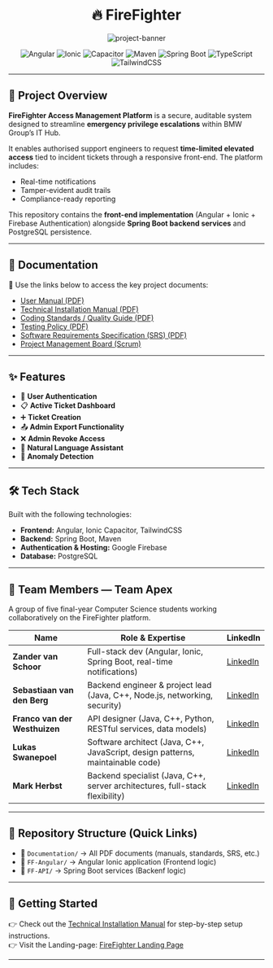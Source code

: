 <h1 align="center">🔥 FireFighter</h1>

<p align="center">
  <img src="https://socialify.git.ci/COS301-SE-2025/Fire-Fighter/image?font=Inter&issues=1&name=1&pattern=Circuit+Board&pulls=1&stargazers=1&theme=Auto" alt="project-banner">
</p>

<p align="center">
  <img src="https://img.shields.io/badge/Angular-DD0031?logo=angular&logoColor=white" alt="Angular">
  <img src="https://img.shields.io/badge/Ionic-3880FF?logo=ionic&logoColor=white" alt="Ionic">
  <img src="https://img.shields.io/badge/Capacitor-000000?logo=capacitor&logoColor=white" alt="Capacitor">
  <img src="https://img.shields.io/badge/Maven-C71A36?logo=apache-maven&logoColor=white" alt="Maven">
  <img src="https://img.shields.io/badge/Spring_Boot-6DB33F?logo=springboot&logoColor=white" alt="Spring Boot">
  <img src="https://img.shields.io/badge/TypeScript-3178C6?logo=typescript&logoColor=white" alt="TypeScript">
  <img src="https://img.shields.io/badge/Tailwind_CSS-06B6D4?logo=tailwind-css&logoColor=white" alt="TailwindCSS">
</p>

---

## 📖 Project Overview
**FireFighter Access Management Platform** is a secure, auditable system designed to streamline **emergency privilege escalations** within BMW Group’s IT Hub.  

It enables authorised support engineers to request **time-limited elevated access** tied to incident tickets through a responsive front-end. The platform includes:
- Real-time notifications  
- Tamper-evident audit trails  
- Compliance-ready reporting  

This repository contains the **front-end implementation** (Angular + Ionic + Firebase Authentication) alongside **Spring Boot backend services** and PostgreSQL persistence.

---

## 📃 Documentation
🔗 Use the links below to access the key project documents:

- [User Manual (PDF)](Documentation/FireFighter%20User%20Manual%20v3.pdf)  
- [Technical Installation Manual (PDF)](Documentation/FireFighter%20-%20Technical%20Installation%20Manual%20v1.pdf)  
- [Coding Standards / Quality Guide (PDF)](Documentation/FireFighter%20Coding%20Standards%20v3.pdf)  
- [Testing Policy (PDF)](Documentation/FireFighter%20Testing%20Policy%20v1.pdf)
- [Software Requirements Specification (SRS) (PDF)](Documentation/FireFighter%20-%20Software%20Requirements%20Specification.pdf)  
- [Project Management Board (Scrum)](https://github.com/orgs/COS301-SE-2025/projects/107)  

---

## ✨ Features
- 🔐 **User Authentication**  
- 📋 **Active Ticket Dashboard**  
- ➕ **Ticket Creation**  
- 📤 **Admin Export Functionality**  
- ❌ **Admin Revoke Access**  
- 💬 **Natural Language Assistant**  
- 🚨 **Anomaly Detection**  

---

## 🛠️ Tech Stack
Built with the following technologies:

- **Frontend:** Angular, Ionic Capacitor, TailwindCSS  
- **Backend:** Spring Boot, Maven  
- **Authentication & Hosting:** Google Firebase  
- **Database:** PostgreSQL  

---

## 👥 Team Members — Team Apex
A group of five final-year Computer Science students working collaboratively on the FireFighter platform.

| Name                     | Role & Expertise                                                                 | LinkedIn |
|--------------------------|----------------------------------------------------------------------------------|----------|
| **Zander van Schoor**    | Full-stack dev (Angular, Ionic, Spring Boot, real-time notifications)            | [LinkedIn](https://www.linkedin.com/in/zander-van-schoor/) |
| **Sebastiaan van den Berg** | Backend engineer & project lead (Java, C++, Node.js, networking, security)       | [LinkedIn](https://www.linkedin.com/in/sebastiaan-van-den-berg-67774b216/) |
| **Franco van der Westhuizen** | API designer (Java, C++, Python, RESTful services, data models)                | [LinkedIn](https://www.linkedin.com/in/franco-van-der-westhuizen-14287b17b/) |
| **Lukas Swanepoel**      | Software architect (Java, C++, JavaScript, design patterns, maintainable code)   | [LinkedIn](https://www.linkedin.com/in/lukas-swanepoel-533604356/) |
| **Mark Herbst**          | Backend specialist (Java, C++, server architectures, full-stack flexibility)    | [LinkedIn](https://www.linkedin.com/in/mark-herbst-397b9730b/) |

---

## 📌 Repository Structure (Quick Links)
- 📁 `Documentation/` → All PDF documents (manuals, standards, SRS, etc.)  
- 📁 `FF-Angular/` → Angular Ionic application (Frontend logic)  
- 📁 `FF-API/` → Spring Boot services (Backenf logic)

---

## 🚀 Getting Started
👉 Check out the [Technical Installation Manual](Documentation/FireFighter%20-%20Technical%20Installation%20Manual%20v1.pdf) for step-by-step setup instructions.  
👉 Visit the Landing-page: [FireFighter Landing Page](https://firefighter-eam.co.za/)

---